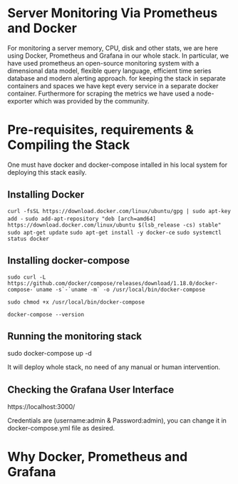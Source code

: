 # Server Monitoring Via Prometheus and Docker

For monitoring a server memory, CPU, disk and other stats, we are here using Docker, Prometheus and Grafana in our whole stack.
In particular, we have used prometheus an open-source monitoring system with a dimensional data model, flexible query language, efficient time series database and modern alerting approach. for keeping the stack in separate containers and spaces we have kept every service in a separate docker container. Furthermore for scraping the metrics we have used a node-exporter which was provided by the community.

# Pre-requisites, requirements & Compiling the Stack

One must have docker and docker-compose intalled in his local system for deploying this stack easily.

## Installing Docker

```curl -fsSL https://download.docker.com/linux/ubuntu/gpg | sudo apt-key add -```
```sudo add-apt-repository "deb [arch=amd64] https://download.docker.com/linux/ubuntu $(lsb_release -cs) stable"```
```sudo apt-get update```
```sudo apt-get install -y docker-ce```
```sudo systemctl status docker```

## Installing docker-compose

```sudo curl -L https://github.com/docker/compose/releases/download/1.18.0/docker-compose-`uname -s`-`uname -m` -o /usr/local/bin/docker-compose```

```sudo chmod +x /usr/local/bin/docker-compose```

```docker-compose --version```

## Running the monitoring stack

sudo docker-compose up -d

It will deploy whole stack, no need of any manual or human intervention. 

## Checking the Grafana User Interface

https://localhost:3000/

Credentials are (username:admin & Password:admin), you can change it in docker-compose.yml file as desired.


# Why Docker, Prometheus and Grafana